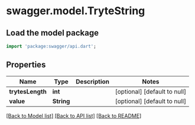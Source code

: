 # swagger.model.TryteString

## Load the model package
```dart
import 'package:swagger/api.dart';
```

## Properties
Name | Type | Description | Notes
------------ | ------------- | ------------- | -------------
**trytesLength** | **int** |  | [optional] [default to null]
**value** | **String** |  | [optional] [default to null]

[[Back to Model list]](../README.md#documentation-for-models) [[Back to API list]](../README.md#documentation-for-api-endpoints) [[Back to README]](../README.md)


